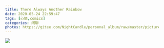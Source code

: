 ```yaml
---
title: There Always Another Rainbow
date: 2020-05-24 22:59:47
tags: [心情,comics]
categories: 闲聊 
photos: https://gitee.com/NightCandle/personal_album/raw/master/picture/ll10.jpg
---
```


![](https://gitee.com/NightCandle/personal_album/raw/master/picture/ll10.jpg)

